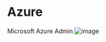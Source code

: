 # Azure
Microsoft Azure Admin
![image](https://github.com/user-attachments/assets/b70fcb41-aaa2-4f6f-9991-a4bb10af0bd4)
